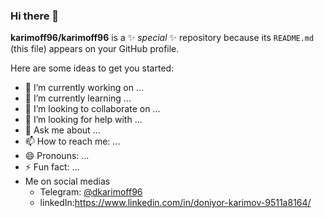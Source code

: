 ### Hi there 👋


**karimoff96/karimoff96** is a ✨ _special_ ✨ repository because its `README.md` (this file) appears on your GitHub profile.

Here are some ideas to get you started:

- 🔭 I’m currently working on ...
- 🌱 I’m currently learning ...
- 👯 I’m looking to collaborate on ...
- 🤔 I’m looking for help with ...
- 💬 Ask me about ...
- 📫 How to reach me: ...
- 😄 Pronouns: ...
- ⚡ Fun fact: ...
- Me on social medias
  * Telegram: [@dkarimoff96](https://t.me/dkarimoff96)
  * linkedIn:https://www.linkedin.com/in/doniyor-karimov-9511a8164/



